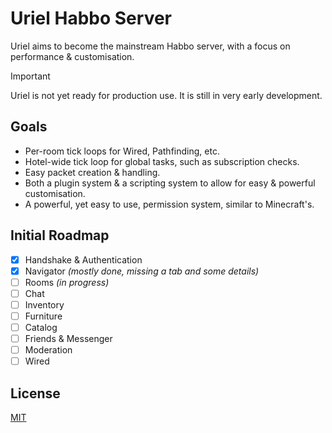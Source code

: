# Uriel Habbo Server
Uriel aims to become the mainstream Habbo server, with a focus on performance & customisation.

> [!IMPORTANT]
> 
> Uriel is not yet ready for production use. It is still in very early development.

## Goals
* Per-room tick loops for Wired, Pathfinding, etc.
* Hotel-wide tick loop for global tasks, such as subscription checks.
* Easy packet creation & handling.
* Both a plugin system & a scripting system to allow for easy & powerful customisation.
* A powerful, yet easy to use, permission system, similar to Minecraft's.

## Initial Roadmap
* [x] Handshake & Authentication
* [x] Navigator *(mostly done, missing a tab and some details)*
* [ ] Rooms *(in progress)*
* [ ] Chat
* [ ] Inventory
* [ ] Furniture
* [ ] Catalog
* [ ] Friends & Messenger
* [ ] Moderation
* [ ] Wired

## License
[MIT](/LICENSE)